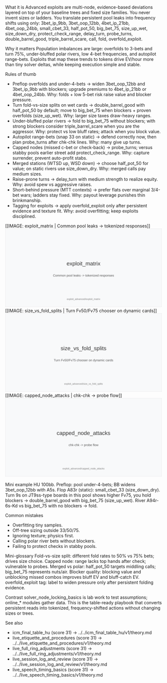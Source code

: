 What it is
Advanced exploits are multi-node, evidence-based deviations layered on top of your baseline trees and fixed size families. You never invent sizes or ladders. You translate persistent pool leaks into frequency shifts using only: 3bet_ip_9bb, 3bet_oop_12bb, 4bet_ip_21bb, 4bet_oop_24bb, small_cbet_33, half_pot_50, big_bet_75, size_up_wet, size_down_dry, protect_check_range, delay_turn, probe_turns, double_barrel_good, triple_barrel_scare, call, fold, overfold_exploit.

Why it matters
Population imbalances are large: overfolds to 3-bets and turn 75%, under-bluffed polar rivers, low 4-bet frequencies, and autopilot range-bets. Exploits that map these trends to tokens drive EV/hour more than tiny solver deltas, while keeping execution simple and stable.

Rules of thumb

* Preflop overfolds and under-4-bets -> widen 3bet_oop_12bb and 3bet_ip_9bb with blockers; upgrade premiums to 4bet_ip_21bb or 4bet_oop_24bb. Why: folds + low 5-bet risk raise value and blocker pressure.
* Turn fold-vs-size splits on wet cards -> double_barrel_good with half_pot_50 by default; move to big_bet_75 when blockers + proven overfolds (size_up_wet). Why: larger size taxes draw-heavy ranges.
* Under-bluffed polar rivers -> fold to big_bet_75 without blockers; with strong blockers consider triple_barrel_scare when you are the aggressor. Why: protect vs low bluff rates; attack when you block value.
* Autopilot range-bets (snap 33 on static) -> defend correctly now, then plan probe_turns after chk-chk lines. Why: many give up turns.
* Capped nodes (missed c-bet or check-back) -> probe_turns; versus stabby pools earlier street add protect_check_range. Why: capture surrender, prevent auto-profit stabs.
* Merged stations (WTSD up, WSD down) -> choose half_pot_50 for value; on static rivers use size_down_dry. Why: merged calls pay medium sizes.
* Raise-prone turns -> delay_turn with medium strength to realize equity. Why: avoid spew vs aggressive raises.
* Short-behind pressure (MTT contexts) -> prefer flats over marginal 3/4-bet wars; ladders stay fixed. Why: payout leverage punishes thin brinkmanship.
* Tagging for exploits -> apply overfold_exploit only after persistent evidence and texture fit. Why: avoid overfitting; keep exploits disciplined.

[[IMAGE: exploit_matrix | Common pool leaks -> tokenized responses]]
![Common pool leaks -> tokenized responses](images/exploit_matrix.svg)
[[IMAGE: size_vs_fold_splits | Turn Fv50/Fv75 chooser on dynamic cards]]
![Turn Fv50/Fv75 chooser on dynamic cards](images/size_vs_fold_splits.svg)
[[IMAGE: capped_node_attacks | chk-chk -> probe flow]]
![chk-chk -> probe flow](images/capped_node_attacks.svg)

Mini example
HU 100bb. Preflop: pool under-4-bets; BB widens 3bet_oop_12bb with A5s. Flop A83r (static): small_cbet_33 (size_down_dry). Turn 9s on JT9ss-type boards in this pool shows higher Fv75, you hold blockers -> double_barrel_good with big_bet_75 (size_up_wet). River A94r-6s-Kd vs big_bet_75 with no blockers -> fold.

Common mistakes

* Overfitting tiny samples.
* Off-tree sizing outside 33/50/75.
* Ignoring texture; physics first.
* Calling polar river bets without blockers.
* Failing to protect checks in stabby pools.

Mini-glossary
Fold-vs-size split: different fold rates to 50% vs 75% bets; drives size choice.
Capped node: range lacks top hands after check; vulnerable to probes.
Merged vs polar: half_pot_50 targets middling calls; big_bet_75 represents nuts/air.
Blocker quality: blocking value and unblocking missed combos improves bluff EV and bluff-catch EV.
overfold_exploit tag: label to widen pressure only after persistent folding evidence.

Contrast
solver_node_locking_basics is lab work to test assumptions; online_* modules gather data. This is the table-ready playbook that converts persistent reads into tokenized, frequency-shifted actions without changing sizes or trees.

See also
- icm_final_table_hu (score 31) -> ../../icm_final_table_hu/v1/theory.md
- live_etiquette_and_procedures (score 31) -> ../../live_etiquette_and_procedures/v1/theory.md
- live_full_ring_adjustments (score 31) -> ../../live_full_ring_adjustments/v1/theory.md
- live_session_log_and_review (score 31) -> ../../live_session_log_and_review/v1/theory.md
- live_speech_timing_basics (score 31) -> ../../live_speech_timing_basics/v1/theory.md